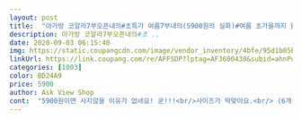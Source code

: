 ```yaml
---
layout: post 
title:  "아가방 코알라7부오픈내의#초특가 여름7부내의(5900원의 실화)#여름 초가을까지 활용만점 내의는 당연코 7부내의~코알라 사랑은 당분간 쭉~~가는걸로!무형광이라 걱정 No~가격은 Good~뉴코아강남점/" 
description: 아가방 코알라7부오픈내의#초 ..
date: 2020-09-03 06:15:40 
img: https://static.coupangcdn.com/image/vendor_inventory/4bfe/95d1b05bed2f098e405100d766f77668ab72f7dbdcdeb521b1d90aa0c8b4.jpg 
linkUrl: https://link.coupang.com/re/AFFSDP?lptag=AF3600438&subid=ahnPublicAsk&pageKey=1691300988&itemId=2879718175&vendorItemId=70868839310&traceid=V0-113-ef3351bc54e428f9 
categories: [1003] 
color: BD24A9 
price: 5900 
author: Ask View Shop 
cont:  "5900원이면 사지않을 이유가 없네요! 굳!!!<br/>사이즈가 딱맞아요.<br/> (6개월아가 현재7.<br/>9킬로)<br/>소재 얇고 가벼워요.<br/><br/>시원하게 입힐수있겠어요 저렴하게잘샀습니다<br/>예쁘게 잘 입히고 있어요<br/>질도 좋고 지금 입기 딱 좋은것 같아요<br/>" 
---
```

